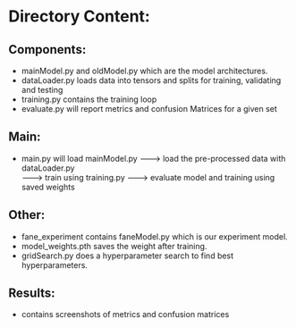 # Directory Content:

## Components: 
  - mainModel.py and oldModel.py which are the model architectures.
  - dataLoader.py loads data into tensors and splits for training, validating and testing
  - training.py contains the training loop
  - evaluate.py will report metrics and confusion Matrices for a given set

## Main:
  - main.py will load mainModel.py ---> load the pre-processed data with dataLoader.py<br>
      ---> train using training.py ---> evaluate model and training using saved weights

## Other:
  - fane_experiment contains faneModel.py which is our experiment model.
  - model_weights.pth saves the weight after training.
  - gridSearch.py does a hyperparameter search to find best hyperparameters.

## Results:
  - contains screenshots of metrics and confusion matrices
